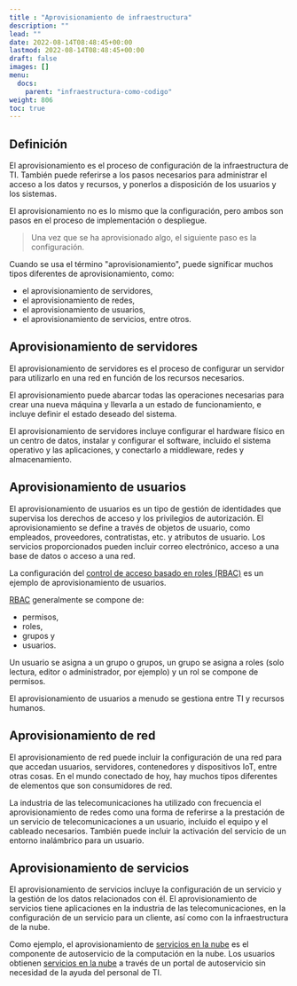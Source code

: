 ```yaml
---
title : "Aprovisionamiento de infraestructura"
description: ""
lead: ""
date: 2022-08-14T08:48:45+00:00
lastmod: 2022-08-14T08:48:45+00:00
draft: false
images: []
menu:
  docs:
    parent: "infraestructura-como-codigo"
weight: 806
toc: true
---
```


## Definición

El aprovisionamiento es el proceso de configuración de la infraestructura de TI. También puede referirse a los pasos necesarios para administrar el acceso a los datos y recursos, y ponerlos a disposición de los usuarios y los sistemas.

El aprovisionamiento no es lo mismo que la configuración, pero ambos son pasos en el proceso de implementación o despliegue.

> Una vez que se ha aprovisionado algo, el siguiente paso es la configuración.

Cuando se usa el término "aprovisionamiento", puede significar muchos tipos diferentes de aprovisionamiento, como:

- el aprovisionamiento de servidores,
- el aprovisionamiento de redes,
- el aprovisionamiento de usuarios,
- el aprovisionamiento de servicios, entre otros.

## Aprovisionamiento de servidores

El aprovisionamiento de servidores es el proceso de configurar un servidor para utilizarlo en una red en función de los recursos necesarios.

El aprovisionamiento puede abarcar todas las operaciones necesarias para crear una nueva máquina y llevarla a un estado de funcionamiento, e incluye definir el estado deseado del sistema.

El aprovisionamiento de servidores incluye configurar el hardware físico en un centro de datos, instalar y configurar el software, incluido el sistema operativo y las aplicaciones, y conectarlo a middleware, redes y almacenamiento.

## Aprovisionamiento de usuarios

El aprovisionamiento de usuarios es un tipo de gestión de identidades que supervisa los derechos de acceso y los privilegios de autorización. El aprovisionamiento se define a través de objetos de usuario, como empleados, proveedores, contratistas, etc. y atributos de usuario. Los servicios proporcionados pueden incluir correo electrónico, acceso a una base de datos o acceso a una red.

La configuración del [control de acceso basado en roles (RBAC)][RBAC] es un ejemplo de aprovisionamiento de usuarios.

[RBAC] generalmente se compone de:

- permisos,
- roles,
- grupos y
- usuarios.

Un usuario se asigna a un grupo o grupos, un grupo se asigna a roles (solo lectura, editor o administrador, por ejemplo) y un rol se compone de permisos.

El aprovisionamiento de usuarios a menudo se gestiona entre TI y recursos humanos.

## Aprovisionamiento de red

El aprovisionamiento de red puede incluir la configuración de una red para que accedan usuarios, servidores, contenedores y dispositivos IoT, entre otras cosas. En el mundo conectado de hoy, hay muchos tipos diferentes de elementos que son consumidores de red.

La industria de las telecomunicaciones ha utilizado con frecuencia el aprovisionamiento de redes como una forma de referirse a la prestación de un servicio de telecomunicaciones a un usuario, incluido el equipo y el cableado necesarios. También puede incluir la activación del servicio de un entorno inalámbrico para un usuario.

## Aprovisionamiento de servicios

El aprovisionamiento de servicios incluye la configuración de un servicio y la gestión de los datos relacionados con él. El aprovisionamiento de servicios tiene aplicaciones en la industria de las telecomunicaciones, en la configuración de un servicio para un cliente, así como con la infraestructura de la nube.

Como ejemplo, el aprovisionamiento de [servicios en la nube][Cloud Services] es el componente de autoservicio de la computación en la nube. Los usuarios obtienen [servicios en la nube][Cloud Services] a través de un portal de autoservicio sin necesidad de la ayuda del personal de TI.

<!-- Referencias -->
[RBAC]: ../../referencias/enlaces#rbac
[Cloud Services]: ../../referencias/enlaces#cloud-services
